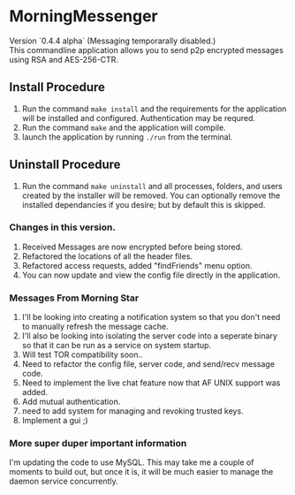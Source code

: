 # MorningMessenger
<p>
Version `0.4.4 alpha` (Messaging temporarally disabled.)<br>
This commandline application allows you to send p2p encrypted messages using RSA and AES-256-CTR.
</p>

## Install Procedure
1. Run the command `make install` and the requirements for the application will be installed and configured. Authentication may be requred.
2. Run the command `make` and the application will compile.
3. launch the application by running `./run` from the terminal.

## Uninstall Procedure
1. Run the command `make uninstall` and all processes, folders, and users created by the installer will be removed. You can optionally remove the installed dependancies if you desire; but by default this is skipped.

### Changes in this version.
1. Received Messages are now encrypted before being stored.
2. Refactored the locations of all the header files.
3. Refactored access requests, added "findFriends" menu option.
4. You can now update and view the config file directly in the application.

### Messages From Morning Star
1. I'll be looking into creating a notification system so that you don't need to manually refresh the message cache.
2. I'll also be looking into isolating the server code into a seperate binary so that it can be run as a service on system startup.
3. Will test TOR compatibility soon..
4. Need to refactor the config file, server code, and send/recv message code.
5. Need to implement the live chat feature now that AF UNIX support was added.
6. Add mutual authentication.
7. need to add system for managing and revoking trusted keys.
8. Implement a gui ;)

### More super duper important information
I'm updating the code to use MySQL. This may take me a couple of moments to build out, but once it is, it will be much easier to manage the daemon service concurrently.

